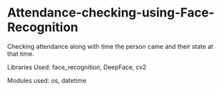# Attendance-checking-using-Face-Recognition
Checking attendance along with time the person came and their state at that time.

Libraries Used:
face_recognition, 
DeepFace, 
cv2

Modules used:
os, 
datetime

